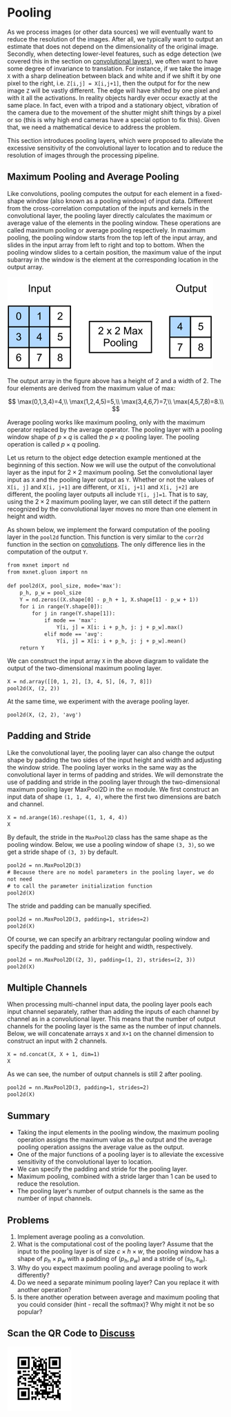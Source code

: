 # Pooling

As we process images (or other data sources) we will eventually want to reduce the resolution of the images. After all, we typically want to output an estimate that does not depend on the dimensionality of the original image. Secondly, when detecting lower-level features, such as edge detection (we covered this in the section on [convolutional layers](conv-layer.md)), we often want to have some degree of invariance to translation. For instance, if we take the image `X` with a sharp delineation between black and white and if we shift it by one pixel to the right, i.e. `Z[i,j] = X[i,j+1]`, then the output for for the new image `Z` will be vastly different. The edge will have shifted by one pixel and with it all the activations. In reality objects hardly ever occur exactly at the same place. In fact, even with a tripod and a stationary object, vibration of the camera due to the movement of the shutter might shift things by a pixel or so (this is why high end cameras have a special option to fix this). Given that, we need a mathematical device to address the problem.

This section introduces pooling layers, which were proposed to alleviate the excessive sensitivity of the convolutional layer to location and to reduce the resolution of images through the processing pipeline.

## Maximum Pooling and Average Pooling

Like convolutions, pooling computes the output for each element in a fixed-shape window (also known as a pooling window) of input data. Different from the cross-correlation computation of the inputs and kernels in the convolutional layer, the pooling layer directly calculates the maximum or average value of the elements in the pooling window. These operations are called maximum pooling or average pooling respectively. In maximum pooling, the pooling window starts from the top left of the input array, and slides in the input array from left to right and top to bottom. When the pooling window slides to a certain position, the maximum value of the input subarray in the window is the element at the corresponding location in the output array.

![Maximum pooling with a pooling window shape of $2\times 2$. The shaded portions represent the first output element and the input element used for its computation: $\max(0,1,3,4)=4$](../img/pooling.svg)

The output array in the figure above has a height of 2 and a width of 2. The four elements are derived from the maximum value of $\text{max}$:

$$
\max(0,1,3,4)=4,\\
\max(1,2,4,5)=5,\\
\max(3,4,6,7)=7,\\
\max(4,5,7,8)=8.\\
$$

Average pooling works like maximum pooling, only with the maximum operator replaced by the average operator. The pooling layer with a pooling window shape of $p \times q$ is called the $p \times q$ pooling layer. The pooling operation is called $p \times q$ pooling.

Let us return to the object edge detection example mentioned at the beginning of this section. Now we will use the output of the convolutional layer as the input for $2\times 2$ maximum pooling. Set the convolutional layer input as `X` and the pooling layer output as `Y`. Whether or not the values of `X[i, j]` and `X[i, j+1]` are different, or `X[i, j+1]` and `X[i, j+2]` are different, the pooling layer outputs all include `Y[i, j]=1`. That is to say, using the $2\times 2$ maximum pooling layer, we can still detect if the pattern recognized by the convolutional layer moves no more than one element in height and width.

As shown below, we implement the forward computation of the pooling layer in the `pool2d` function. This function is very similar to the `corr2d` function in the section on [convolutions](conv-layer.md). The only difference lies in the computation of the output `Y`.

```{.python .input  n=11}
from mxnet import nd
from mxnet.gluon import nn

def pool2d(X, pool_size, mode='max'):
    p_h, p_w = pool_size
    Y = nd.zeros((X.shape[0] - p_h + 1, X.shape[1] - p_w + 1))
    for i in range(Y.shape[0]):
        for j in range(Y.shape[1]):
            if mode == 'max':
                Y[i, j] = X[i: i + p_h, j: j + p_w].max()
            elif mode == 'avg':
                Y[i, j] = X[i: i + p_h, j: j + p_w].mean()
    return Y
```

We can construct the input array `X` in the above diagram to validate the output of the two-dimensional maximum pooling layer.

```{.python .input  n=13}
X = nd.array([[0, 1, 2], [3, 4, 5], [6, 7, 8]])
pool2d(X, (2, 2))
```

At the same time, we experiment with the average pooling layer.

```{.python .input  n=14}
pool2d(X, (2, 2), 'avg')
```

## Padding and Stride

Like the convolutional layer, the pooling layer can also change the output shape by padding the two sides of the input height and width and adjusting the window stride. The pooling layer works in the same way as the convolutional layer in terms of padding and strides. We will demonstrate the use of padding and stride in the pooling layer through the two-dimensional maximum pooling layer MaxPool2D in the `nn` module. We first construct an input data of shape `(1, 1, 4, 4)`, where the first two dimensions are batch and channel.

```{.python .input  n=15}
X = nd.arange(16).reshape((1, 1, 4, 4))
X
```

By default, the stride in the `MaxPool2D` class has the same shape as the pooling window. Below, we use a pooling window of shape `(3, 3)`, so we get a stride shape of `(3, 3)` by default.

```{.python .input  n=16}
pool2d = nn.MaxPool2D(3)
# Because there are no model parameters in the pooling layer, we do not need
# to call the parameter initialization function
pool2d(X)
```

The stride and padding can be manually specified.

```{.python .input  n=7}
pool2d = nn.MaxPool2D(3, padding=1, strides=2)
pool2d(X)
```

Of course, we can specify an arbitrary rectangular pooling window and specify the padding and stride for height and width, respectively.

```{.python .input  n=8}
pool2d = nn.MaxPool2D((2, 3), padding=(1, 2), strides=(2, 3))
pool2d(X)
```

## Multiple Channels

When processing multi-channel input data, the pooling layer pools each input channel separately, rather than adding the inputs of each channel by channel as in a convolutional layer. This means that the number of output channels for the pooling layer is the same as the number of input channels. Below, we will concatenate arrays `X` and `X+1` on the channel dimension to construct an input with 2 channels.

```{.python .input  n=9}
X = nd.concat(X, X + 1, dim=1)
X
```

As we can see, the number of output channels is still 2 after pooling.

```{.python .input  n=10}
pool2d = nn.MaxPool2D(3, padding=1, strides=2)
pool2d(X)
```

## Summary

* Taking the input elements in the pooling window, the maximum pooling operation assigns the maximum value as the output and the average pooling operation assigns the average value as the output.
* One of the major functions of a pooling layer is to alleviate the excessive sensitivity of the convolutional layer to location.
* We can specify the padding and stride for the pooling layer.
* Maximum pooling, combined with a stride larger than 1 can be used to reduce the resolution.
* The pooling layer's number of output channels is the same as the number of input channels.


## Problems

1. Implement average pooling as a convolution.
1. What is the computational cost of the pooling layer? Assume that the input to the pooling layer is of size $c\times h\times w$, the pooling window has a shape of $p_h\times p_w$ with a padding of $(p_h, p_w)$ and a stride of $(s_h, s_w)$.
1. Why do you expect maximum pooling and average pooling to work differently?
1. Do we need a separate minimum pooling layer? Can you replace it with another operation?
1. Is there another operation between average and maximum pooling that you could consider (hint - recall the softmax)? Why might it not be so popular?

## Scan the QR Code to [Discuss](https://discuss.mxnet.io/t/2352)

![](../img/qr_pooling.svg)
